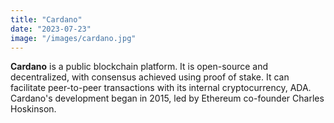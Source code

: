 ```yaml
---
title: "Cardano"
date: "2023-07-23"
image: "/images/cardano.jpg"
---
```


__Cardano__
  is a public blockchain platform. It is open-source and decentralized, with consensus achieved using proof of stake. It can facilitate peer-to-peer transactions with its internal cryptocurrency, ADA. Cardano's development began in 2015, led by Ethereum co-founder Charles Hoskinson.